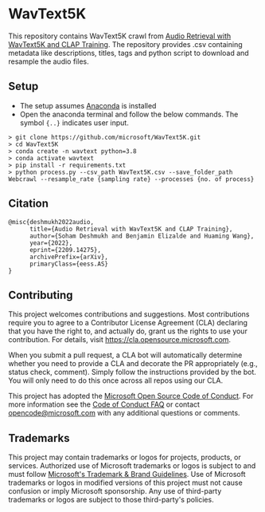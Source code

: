 # WavText5K
This repository contains WavText5K crawl from [Audio Retrieval with WavText5K and CLAP Training](https://arxiv.org/abs/2209.14275). The repository provides .csv containing metadata like descriptions, titles, tags and python script to download and resample the audio files. 

## Setup
- The setup assumes [Anaconda](https://www.anaconda.com) is installed
- Open the anaconda terminal and follow the below commands. The symbol `{..}` indicates user input. 
```shell
> git clone https://github.com/microsoft/WavText5K.git
> cd WavText5K
> conda create -n wavtext python=3.8
> conda activate wavtext
> pip install -r requirements.txt
> python process.py --csv_path WavText5K.csv --save_folder_path Webcrawl --resample_rate {sampling rate} --processes {no. of process}
```

## Citation
```
@misc{deshmukh2022audio,
      title={Audio Retrieval with WavText5K and CLAP Training}, 
      author={Soham Deshmukh and Benjamin Elizalde and Huaming Wang},
      year={2022},
      eprint={2209.14275},
      archivePrefix={arXiv},
      primaryClass={eess.AS}
}
```

## Contributing

This project welcomes contributions and suggestions.  Most contributions require you to agree to a
Contributor License Agreement (CLA) declaring that you have the right to, and actually do, grant us
the rights to use your contribution. For details, visit https://cla.opensource.microsoft.com.

When you submit a pull request, a CLA bot will automatically determine whether you need to provide
a CLA and decorate the PR appropriately (e.g., status check, comment). Simply follow the instructions
provided by the bot. You will only need to do this once across all repos using our CLA.

This project has adopted the [Microsoft Open Source Code of Conduct](https://opensource.microsoft.com/codeofconduct/).
For more information see the [Code of Conduct FAQ](https://opensource.microsoft.com/codeofconduct/faq/) or
contact [opencode@microsoft.com](mailto:opencode@microsoft.com) with any additional questions or comments.

## Trademarks

This project may contain trademarks or logos for projects, products, or services. Authorized use of Microsoft 
trademarks or logos is subject to and must follow 
[Microsoft's Trademark & Brand Guidelines](https://www.microsoft.com/en-us/legal/intellectualproperty/trademarks/usage/general).
Use of Microsoft trademarks or logos in modified versions of this project must not cause confusion or imply Microsoft sponsorship.
Any use of third-party trademarks or logos are subject to those third-party's policies.
